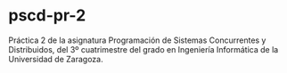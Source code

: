 # pscd-pr-2
Práctica 2 de la asignatura Programación de Sistemas Concurrentes y Distribuidos, del 3º cuatrimestre del grado en Ingeniería Informática de la Universidad de Zaragoza.
